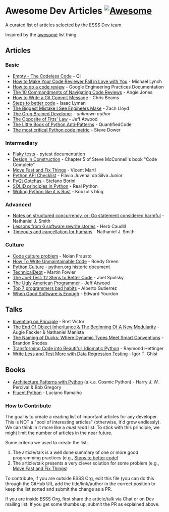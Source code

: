 # Awesome Dev Articles [![Awesome](https://cdn.rawgit.com/sindresorhus/awesome/d7305f38d29fed78fa85652e3a63e154dd8e8829/media/badge.svg)](https://github.com/sindresorhus/awesome)

A curated list of articles selected by the ESSS Dev team.

Inspired by the [awesome](https://github.com/sindresorhus/awesome) list thing.

## Articles

### Basic

* [Empty - The Codeless Code](http://thecodelesscode.com/case/6) - Qi
* [How to Make Your Code Reviewer Fall in Love with You](https://mtlynch.io/code-review-love/) - Michael Lynch
* [How to do a code review](https://google.github.io/eng-practices/review/reviewer) - Google Engineering Practices Documentation
* [The 10 Commandments of Navigating Code Reviews](https://angiejones.tech/ten-commandments-code-reviews) - Angie Jones
* [How to Write a Git Commit Message](https://chris.beams.io/posts/git-commit/) - Chris Beams
* [Steps to better code](https://medium.com/@isaaclyman/steps-to-better-code-e6c3cce0c7f9) - Isaac Lyman
* [The Biggest Mistake I See Engineers Make](https://thezbook.com/the-biggest-mistake-i-see-engineers-make) - Zach Lloyd
* [The Grug Brained Developer](https://grugbrain.dev/) - _unknown author_
* [The Opposite of Fitts' Law](https://blog.codinghorror.com/the-opposite-of-fitts-law/) - Jeff Atwood
* [The Little Book of Python Anti-Patterns](https://quantifiedcode.github.io/python-anti-patterns/) - QuantifiedCode
* [The most critical Python code metric](https://stevedower.id.au/blog/most-critical-python-metric) - Steve Dower

### Intermediary

* [Flaky tests](https://docs.pytest.org/en/stable/explanation/flaky.html) - pytest documentation
* [Design in Construction](http://aroma.vn/web/wp-content/uploads/2016/11/code-complete-2nd-edition-v413hav.pdf#page=110) - Chapter 5 of Steve McConnell's book "Code Complete"
* [Move Fast and Fix Things](https://githubengineering.com/move-fast/) - Vicent Martí
* [Python API Checklist](https://devchecklists.com/checklist/python-api-checklist/en) - Flávio Juvenal da Silva Junior
* [PyQt Gotchas](https://stefanoborini.com/pyqt-gotchas/) - Stefano Borini
* [SOLID principles in Python](https://realpython.com/solid-principles-python) - Real Python
* [Writing Python like it is Rust](https://kobzol.github.io/rust/python/2023/05/20/writing-python-like-its-rust.html) - Kobzol's blog

### Advanced

* [Notes on structured concurrency, or: Go statement considered harmful](https://vorpus.org/blog/notes-on-structured-concurrency-or-go-statement-considered-harmful/) -  Nathaniel J. Smith
* [Lessons from 6 software rewrite stories](https://medium.com/@herbcaudill/lessons-from-6-software-rewrite-stories-635e4c8f7c22) - Herb Caudill
* [Timeouts and cancellation for humans](https://vorpus.org/blog/timeouts-and-cancellation-for-humans/) - Nathaniel J. Smith

### Culture

* [Code culture problem](http://fraustollc.com/blog/shit_code/) - Nolan Frausto
* [How To Write Unmaintainable Code](https://web.archive.org/web/20171224114025id_/https://www.thc.org/root/phun/unmaintain.html) - Roedy Green
* [Python Culture](https://svn.python.org/projects/sandbox/trunk/dev/culture.rst) - python.org historic document
* [TechnicalDebt](https://martinfowler.com/bliki/TechnicalDebt.html) - Martin Fowler
* [The Joel Test: 12 Steps to Better Code](https://www.joelonsoftware.com/2000/08/09/the-joel-test-12-steps-to-better-code/) - Joel Spolsky
* [The Ugly American Programmer](https://blog.codinghorror.com/the-ugly-american-programmer/) - Jeff Atwood
* [Top 7 programmers bad habits](https://web.archive.org/web/20110803100310/http://www.makinggoodsoftware.com/2011/05/23/top-7-programmers-bad-habits) - Alberto Gutierrez
* [When Good Software is Enough](https://www.liamwho.com/wp-content/uploads/When-Good-Enough-Software-Is-Best.pdf) - Edward Yourdon

## Talks

* [Inventing on Principle](https://www.youtube.com/watch?v=PUv66718DII) - Bret Victor
* [The End Of Object Inheritance & The Beginning Of A New Modularity](https://youtu.be/3MNVP9-hglc) - Augie Fackler & Nathaniel Manista
* [The Naming of Ducks: Where Dynamic Types Meet Smart Conventions](https://www.youtube.com/watch?v=YklKUuDpX5c&list=WL) - Brandon Rhodes
* [Transforming Code into Beautiful, Idiomatic Python](https://www.youtube.com/watch?v=OSGv2VnC0go&t=0s&list=PLRVdut2KPAguz3xcd22i_o_onnmDKj3MA&index=4) - Raymond Hettinger
* [Write Less and Test More with Data Regression Testing](https://www.youtube.com/watch?v=YBuVGx3EYSY) - Igor T. Ghisi

## Books

* [Architecture Patterns with Python](https://www.cosmicpython.com/) (a.k.a. Cosmic Python) - Harry J. W. Percival & Bob Gregory
* [Fluent Python](https://www.oreilly.com/library/view/fluent-python/9781491946237/) - Luciano Ramalho

### How to Contribute

The goal is to create a reading list of important articles for any developer. This is NOT a "pool of interesting articles"
(otherwise, it'd grow endlessly). We can think in it more like a _must read_ list. To stick with this principle, we might
limit the number of articles in the near future.

Some criteria we used to create the list:

1. The article/talk is a well done summary of one or more good programming practices (e.g., [Steps to better code](https://medium.com/@isaaclyman/steps-to-better-code-e6c3cce0c7f9))
2. The article/talk presents a very clever solution for some problem (e.g., [Move Fast and Fix Things](https://githubengineering.com/move-fast/))

To contribute, if you are outside ESSS Org, edit this file (you can do this through the GitHub UI), add the
title/link/author in the correct position to keep the list sorted and submit the change as a PR.

If you are inside ESSS Org, first share the article/talk via Chat or on Dev mailing list. If you get some thumbs up, submit the PR as explained above.

